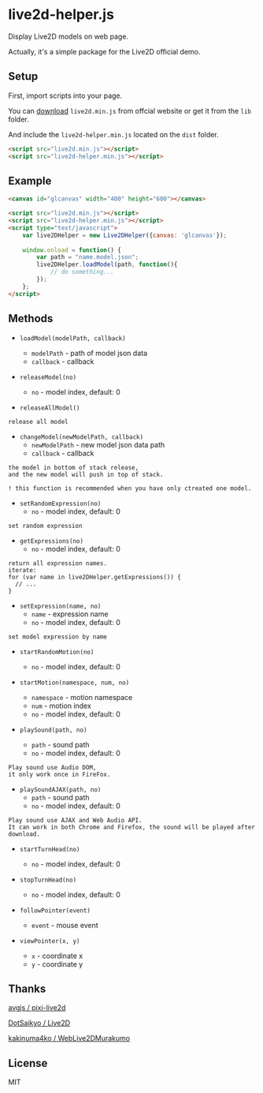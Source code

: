 # live2d-helper.js
Display Live2D models on web page.

Actually, it's a simple package for the Live2D official demo.

## Setup
First, import scripts into your page.

You can [download](http://sites.cybernoids.jp/cubism-sdk2_e/webgl2-1) `live2d.min.js` from offcial website or get it from the `lib` folder.

And include the `live2d-helper.min.js` located on the `dist` folder.

```html
<script src="live2d.min.js"></script>
<script src="live2d-helper.min.js"></script>
```

## Example
```html
<canvas id="glcanvas" width="400" height="600"></canvas>

<script src="live2d.min.js"></script>
<script src="live2d-helper.min.js"></script>
<script type="text/javascript">
    var live2DHelper = new Live2DHelper({canvas: 'glcanvas'});
    
    window.onload = function() {
        var path = "name.model.json";
        live2DHelper.loadModel(path, function(){
            // do something...
        });
    };
</script>
```

## Methods

* `loadModel(modelPath, callback)`
    * `modelPath` - path of model json data
    * `callback` - callback

* `releaseModel(no)`
    * `no` - model index, default: 0

* `releaseAllModel()` 

```
release all model
```

* `changeModel(newModelPath, callback)`
    * `newModelPath` - new model json data path
    * `callback` - callback

```
the model in bottom of stack release,
and the new model will push in top of stack.

! this function is recommended when you have only ctreated one model.
```

* `setRandomExpression(no)`
    * `no` - model index, default: 0

```
set random expression
```

* `getExpressions(no)`
    * `no` - model index, default: 0

```
return all expression names.
iterate: 
for (var name in live2DHelper.getExpressions()) {
  // ...
}
```

* `setExpression(name, no)`
    * `name` - expression name
    * `no` - model index, default: 0

```
set model expression by name
```

* `startRandomMotion(no)`
    * `no` - model index, default: 0

* `startMotion(namespace, num, no)`
    * `namespace` - motion namespace
    * `num` - motion index
    * `no` - model index, default: 0

* `playSound(path, no)`
    * `path` - sound path
    * `no` - model index, default: 0

```
Play sound use Audio DOM,
it only work once in FireFox.
```

* `playSoundAJAX(path, no)`
    * `path` - sound path
    * `no` - model index, default: 0

```
Play sound use AJAX and Web Audio API.
It can work in both Chrome and Firefox, the sound will be played after download.
```

* `startTurnHead(no)`
    * `no` - model index, default: 0

* `stopTurnHead(no)`
    * `no` - model index, default: 0

* `followPointer(event)`
    * `event` - mouse event

* `viewPointer(x, y)`
    * `x` - coordinate x
    * `y` - coordinate y

## Thanks
[avgjs / pixi-live2d](https://github.com/avgjs/pixi-live2d)

[DotSaikyo / Live2D](https://github.com/DotSaikyo/Live2D)

[kakinuma4ko / WebLive2DMurakumo](https://github.com/kakinuma4ko/WebLive2DMurakumo)


## License
MIT